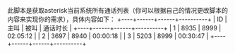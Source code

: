此脚本是获取asterisk当前系统所有通话列表（你可以根据自己的情况更改脚本的内容来实现你的需求），具体内容如下：
+----+------+------+----------+
| ID | 主叫 | 被叫 | 通话时长 |
+----+------+------+----------+
| 1  | 8935 | 8999 | 02:05:12 |
| 2  | 3697 | 8940 | 00:00:18 |
| 3  | 5203 | 8999 | 00:30:47 |
+----+------+------+----------+
